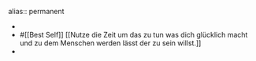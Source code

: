 alias:: permanent

-
- #[[Best Self]] [[Nutze die Zeit um das zu tun was dich glücklich macht und zu dem Menschen werden lässt der zu sein willst.]]
-
